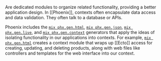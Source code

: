 Are dedicated modules to organize related functionality, providing a better application design. In [[Phoenix]], contexts often encapsulate data access and data validation. They often talk to a database or APIs.

Phoenix includes the [`mix phx.gen.html`](https://hexdocs.pm/phoenix/Mix.Tasks.Phx.Gen.Html.html), [`mix phx.gen.json`](https://hexdocs.pm/phoenix/Mix.Tasks.Phx.Gen.Json.html), [`mix phx.gen.live`](https://hexdocs.pm/phoenix/Mix.Tasks.Phx.Gen.Live.html), and [`mix phx.gen.context`](https://hexdocs.pm/phoenix/Mix.Tasks.Phx.Gen.Context.html) generators that apply the ideas of isolating functionality in our applications into contexts. 
For example, [`mix phx.gen.html`](https://hexdocs.pm/phoenix/Mix.Tasks.Phx.Gen.Html.html) creates a context module that wraps up [[Ecto]] access for creating, updating, and deleting products, along with web files like controllers and templates for the web interface into our context.